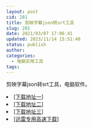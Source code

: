 ```yaml
---
layout: post
cid: 281
title: 剪映字幕json转srt工具
slug: 281
date: 2021/03/07 17:06:41
updated: 2023/11/14 15:51:40
status: publish
author: 
categories: 
  - 电脑实用工具
tags: 
---
```



<div alt="潮男心博客 www.cnx0.com">
	<p>
		剪映字幕json转srt工具，电脑软件。
	</p>
	<li>
		<a href="http://116.255.150.52/soft/UploadFile/2021/210307jy.rar" target="_blank">[下载地址一]</a>
	</li>
	<li>
		<a href="http://116.255.169.220/soft/UploadFile/2021/210307jy.rar" target="_blank">[下载地址二]</a>
	</li>
	<li>
		<a href="http://dx.qqyewu.com/soft/UploadFile/2021/210307jy.rar" target="_blank">[下载地址三]</a>
	</li>
	<li>
		<a href="https://djblog.cn/soft/download.asp?softid=24675&amp;downid=9&amp;id=25528" target="_blank">[迅雷专用高速下载]</a>
	</li>
</div>